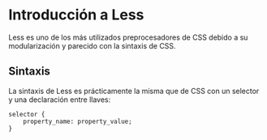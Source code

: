 # Introducción a Less

Less es uno de los más utilizados preprocesadores de CSS debido a su modularización y parecido con la sintaxis de CSS.

## Sintaxis

La sintaxis de Less es prácticamente la misma que de CSS con un selector y una declaración entre llaves:

~~~less
selector {
    property_name: property_value;
}
~~~

